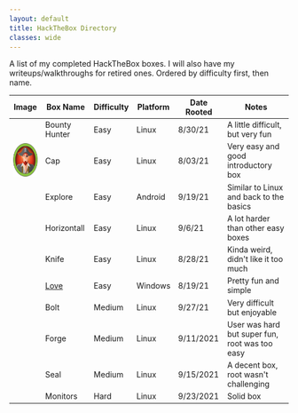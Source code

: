 ```yaml
---
layout: default
title: HackTheBox Directory
classes: wide
---
```

A list of my completed HackTheBox boxes. I will also have my writeups/walkthroughs for retired ones. Ordered by difficulty first, then name.
<br />

| Image | Box Name  | Difficulty | Platform | Date Rooted | Notes |
| ------------- | ------------- | ------------- | ------------- |------------- |------------- |
| | Bounty Hunter | Easy | Linux | 8/30/21 | A little difficult, but very fun |
| <img src="https://github.com/susMdT/Nigerald/blob/master/assets/images/70ea3357a2d090af11a0953ec8717e90.png?raw=true" width="60" height="60" unselectable="on" /> | Cap | Easy | Linux | 8/03/21 | Very easy and good introductory box |
| | Explore | Easy | Android | 9/19/21 | Similar to Linux and back to the basics |
| | Horizontall | Easy | Linux | 9/6/21 | A lot harder than other easy boxes |
| | Knife | Easy | Linux | 8/28/21 | Kinda weird, didn't like it too much |
| | <a href="https://susmdt.github.io/Nigerald/HTB/Love"> Love </a>  | Easy | Windows | 8/19/21 | Pretty fun and simple |
| | Bolt | Medium | Linux | 9/27/21 | Very difficult but enjoyable |
| | Forge | Medium | Linux | 9/11/2021 | User was hard but super fun, root was too easy |
| | Seal | Medium | Linux | 9/15/2021 | A decent box, root wasn't challenging |
| | Monitors | Hard | Linux | 9/23/2021 | Solid box |
